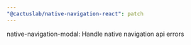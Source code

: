 ```yaml
---
"@cactuslab/native-navigation-react": patch
---
```


native-navigation-modal: Handle native navigation api errors
